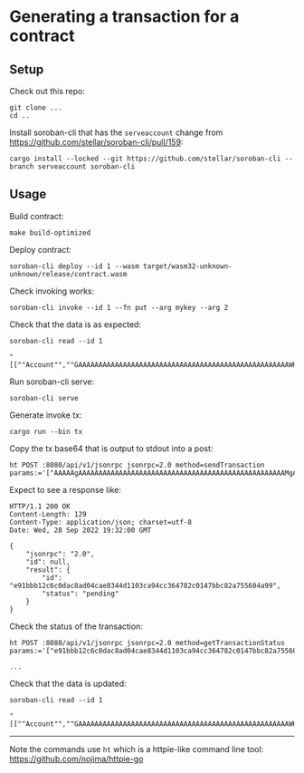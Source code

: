 # Generating a transaction for a contract

## Setup

Check out this repo:

```
git clone ...
cd ..
```

Install soroban-cli that has the `serveaccount` change from https://github.com/stellar/soroban-cli/pull/159:

```
cargo install --locked --git https://github.com/stellar/soroban-cli --branch serveaccount soroban-cli
```

## Usage

Build contract:
```
make build-optimized
```

Deploy contract:
```
soroban-cli deploy --id 1 --wasm target/wasm32-unknown-unknown/release/contract.wasm
```

Check invoking works:
```
soroban-cli invoke --id 1 --fn put --arg mykey --arg 2
```

Check that the data is as expected:
```
soroban-cli read --id 1
```
```
"[[""Account"",""GAAAAAAAAAAAAAAAAAAAAAAAAAAAAAAAAAAAAAAAAAAAAAAAAAAAAWHF""],""mykey""]",2
```

Run soroban-cli serve:
```
soroban-cli serve
```

Generate invoke tx:
```
cargo run --bin tx
```

Copy the tx base64 that is output to stdout into a post:
```
ht POST :8080/api/v1/jsonrpc jsonrpc=2.0 method=sendTransaction params:='["AAAAAgAAAAAAAAAAAAAAAAAAAAAAAAAAAAAAAAAAAAAAAAAAAAAAAAAAAMgAAAAAAAAAAQAAAAAAAAAAAAAAAQAAAAAAAAAYAAAAAAAAAAMAAAAEAAAAAQAAAAQAAAAgAAAAAAAAAAAAAAAAAAAAAAAAAAAAAAAAAAAAAAAAAAEAAAAFAAAAA3B1dAAAAAAEAAAAAQAAAAAAAAACAAAABQAAAAVteWtleQAAAAAAAAEAAAB7AAAAAAAAAAEAAAAGAAAAAAAAAAAAAAAAAAAAAAAAAAAAAAAAAAAAAAAAAAEAAAAEAAAAAQAAAAAAAAACAAAABAAAAAEAAAAHAAAAAAAAAAAAAAAAAAAAAAAAAAAAAAAAAAAAAAAAAAAAAAABAAAABQAAAAVteWtleQAAAAAAAAAAAAAA"]'
```

Expect to see a response like:
```
HTTP/1.1 200 OK
Content-Length: 129
Content-Type: application/json; charset=utf-8
Date: Wed, 28 Sep 2022 19:32:00 GMT

{
    "jsonrpc": "2.0",
    "id": null,
    "result": {
        "id": "e91bbb12c6c0dac8ad04cae8344d1103ca94cc364782c0147bbc82a755604a99",
        "status": "pending"
    }
}
```

Check the status of the transaction:
```
ht POST :8080/api/v1/jsonrpc jsonrpc=2.0 method=getTransactionStatus params:='["e91bbb12c6c0dac8ad04cae8344d1103ca94cc364782c0147bbc82a755604a99"]'
```
```
...
```

Check that the data is updated:
```
soroban-cli read --id 1
```
```
"[[""Account"",""GAAAAAAAAAAAAAAAAAAAAAAAAAAAAAAAAAAAAAAAAAAAAAAAAAAAAWHF""],""mykey""]",123
```

---

Note the commands use `ht` which is a httpie-like command line tool:
https://github.com/nojima/httpie-go
